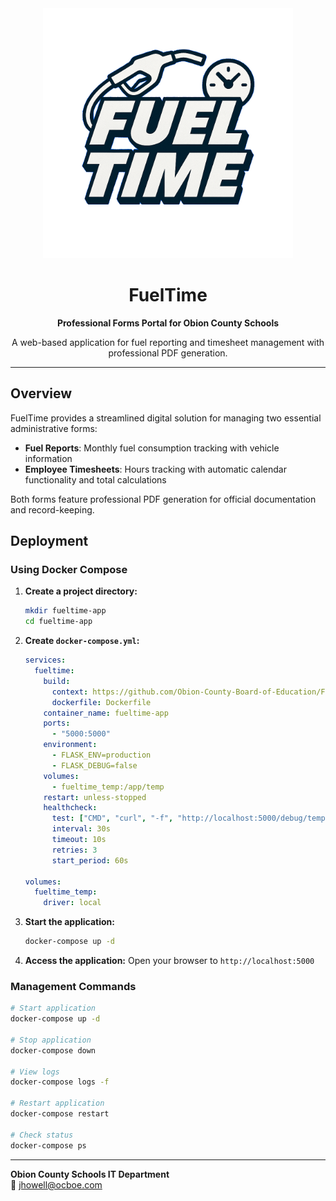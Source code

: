 <div align="center">
  <img src="static/logo.png" alt="Obion County Schools" width="400">
  
  # FuelTime
  
  **Professional Forms Portal for Obion County Schools**
  
  A web-based application for fuel reporting and timesheet management with professional PDF generation.
</div>

---

## Overview

FuelTime provides a streamlined digital solution for managing two essential administrative forms:

- **Fuel Reports**: Monthly fuel consumption tracking with vehicle information
- **Employee Timesheets**: Hours tracking with automatic calendar functionality and total calculations

Both forms feature professional PDF generation for official documentation and record-keeping.

## Deployment

### Using Docker Compose

1. **Create a project directory:**
   ```bash
   mkdir fueltime-app
   cd fueltime-app
   ```

2. **Create `docker-compose.yml`:**
   ```yaml
   services:
     fueltime:
       build:
         context: https://github.com/Obion-County-Board-of-Education/FuelTime.git
         dockerfile: Dockerfile
       container_name: fueltime-app
       ports:
         - "5000:5000"
       environment:
         - FLASK_ENV=production
         - FLASK_DEBUG=false
       volumes:
         - fueltime_temp:/app/temp
       restart: unless-stopped
       healthcheck:
         test: ["CMD", "curl", "-f", "http://localhost:5000/debug/temp"]
         interval: 30s
         timeout: 10s
         retries: 3
         start_period: 60s

   volumes:
     fueltime_temp:
       driver: local
   ```

3. **Start the application:**
   ```bash
   docker-compose up -d
   ```

4. **Access the application:**
   Open your browser to `http://localhost:5000`

### Management Commands

```bash
# Start application
docker-compose up -d

# Stop application  
docker-compose down

# View logs
docker-compose logs -f

# Restart application
docker-compose restart

# Check status
docker-compose ps
```

---

**Obion County Schools IT Department**  
📧 jhowell@ocboe.com